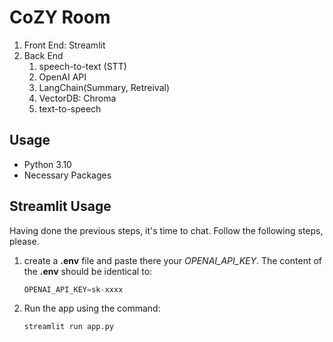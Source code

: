 # CoZY Room
1. Front End: Streamlit
2. Back End
   1. speech-to-text (STT)
   2. OpenAI API
   3. LangChain(Summary, Retreival)
   4. VectorDB: Chroma
   5. text-to-speech


## Usage
- Python 3.10
- Necessary Packages

## Streamlit Usage
Having done the previous steps, it's time to chat. Follow the following steps, please.

1. create a **.env** file and paste there your *OPENAI_API_KEY*. The content of the **.env** should be identical to:
    ```py
    OPENAI_API_KEY=sk-xxxx
    ```


2. Run the app using the command:
    ```py
    streamlit run app.py
    ```